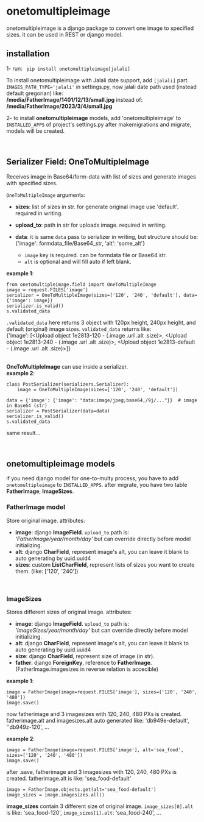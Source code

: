 # onetomultipleimage

onetomultipleimage is a django package to convert one image to specified sizes. it can be used in REST or django model.

## installation

1- run: ``` pip install onetomultipleimage[jalali]```  

To install onetomultipleimage with Jalali date support, add ```[jalali]``` part.  
`IMAGES_PATH_TYPE='jalali'` in settings.py, now jalali date path used (instead default gregorian) like:  
__/media/FatherImage/1401/12/13/small.jpg__ instead of: __/media/FatherImage/2023/3/4/small.jpg__

2- to install **onetomultipleimage** models, add 'onetomultipleimage' to `INSTALLED_APPS` of project's settings.py
after makemigrations and migrate, models will be created.


&nbsp;
## Serializer Field: OneToMultipleImage

Receives image in Base64/form-data with list of sizes and generate images with specified sizes.

`OneToMultipleImage` arguments:

- **sizes**:
list of sizes in str. for generate original image use 'default'. required in writing.

- **upload_to**:
path in str for uploads image. required in writing.

- **data**:
it is same `data` pass to serializer in writing, but structure should be:  
{'image': formdata_file/Base64_str, 'alt': 'some_alt'}  
  - `image` key is required. can be formdata file or Base64 str.
  - `alt` is optional and will fill auto if left blank.


**example 1**:
```
from onetomultipleimage.field import OneToMultipleImage
image = request.FILES['image']
serializer = OneToMultipleImage(sizes=['120', '240', 'default'], data={'image': image})
serializer.is_valid()
s.validated_data
```

`.validated_data` here returns 3 object with 120px height, 240px height, and default (original) image sizes. `validated_data` returns like:  
{'image': [<Upload object 1e2813-120 - (.image .url .alt .size)>, <Upload object 1e2813-240 - (.image .url .alt .size)>, <Upload object 1e2813-default - (.image .url .alt .size)>]}

&nbsp;  
**OneToMultipleImage** can use inside a serializer.  
**example 2**:  
```
class PostSerializer(serializers.Serializer):
    image = OneToMultipleImage(sizes=['120', '240', 'default'])

data = {'image': {'image': "data:image/jpeg;base64,/9j/..."}}  # image in Base64 (str)
serializer = PostSerializer(data=data)
serializer.is_valid()
s.validated_data
```
same result...

&nbsp;   
## onetomultipleimage models

if you need django model for one-to-multy process, you have to add `onetomultipleimage` to `INSTALLED_APPS`. after migrate, you have two table **__FatherImage__**, **__ImageSizes__**.

### FatherImage model
Store original image. attributes:

- **image**: django **ImageField**. `upload_to` path is: _'FatherImage/year/month/day'_ but can override directly before model initializing.
- **alt**: django **CharField**, represent image's alt, you can leave it blank to auto generating by uuid.uuid4
- **sizes**: custom **ListCharField**, represent lists of sizes you want to create them. (like: ['120', '240'])

&nbsp;  
### ImageSizes
Stores different sizes of original image. attributes:

- **image**: django **ImageField**. `upload_to` path is: _'ImageSizes/year/month/day'_ but can override directly before model initializing.
- **alt**: django **CharField**, represent image's alt, you can leave it blank to auto generating by uuid.uuid4
- **size**: django **CharField**, represent size of image (in str).
- **father**: django **ForeignKey**, reference to **FatherImage**. (FatherImage.imagesizes in reverse relation is accecible)


**example 1**:  
```
image = FatherImage(image=request.FILES['image'], sizes=['120', '240', '480'])
image.save()
```
now fatherimage and 3 imagesizes with 120, 240, 480 PXs is created. fatherimage.alt and imagesizes.alt auto generated like: 'db949e-default', ''db949z-120', ...


**example 2**:
```
image = FatherImage(image=request.FILES['image'], alt='sea_food', sizes=['120', '240', '480'])
image.save()
```
after .save, fatherimage and 3 imagesizes with 120, 240, 480 PXs is created. fatherimage.alt is like: 'sea_food-default'

```
image = FatherImage.objects.get(alt='sea_food-default')
image_sizes = image.imagesizes.all()
```
**image_sizes** contain 3 different size of original image. ```image_sizes[0].alt``` is like: 'sea_food-120',  ```image_sizes[1].alt```: 'sea_food-240', ...
